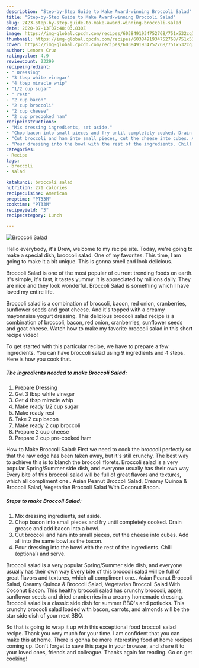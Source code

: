 ```yaml
---
description: "Step-by-Step Guide to Make Award-winning Broccoli Salad"
title: "Step-by-Step Guide to Make Award-winning Broccoli Salad"
slug: 2423-step-by-step-guide-to-make-award-winning-broccoli-salad
date: 2020-07-13T07:48:03.830Z
image: https://img-global.cpcdn.com/recipes/6038491934752768/751x532cq70/broccoli-salad-recipe-main-photo.jpg
thumbnail: https://img-global.cpcdn.com/recipes/6038491934752768/751x532cq70/broccoli-salad-recipe-main-photo.jpg
cover: https://img-global.cpcdn.com/recipes/6038491934752768/751x532cq70/broccoli-salad-recipe-main-photo.jpg
author: Lenora Cruz
ratingvalue: 4.9
reviewcount: 23299
recipeingredient:
- " Dressing"
- "3 tbsp white vinegar"
- "4 tbsp miracle whip"
- "1/2 cup sugar"
- " rest"
- "2 cup bacon"
- "2 cup broccoli"
- "2 cup cheese"
- "2 cup precooked ham"
recipeinstructions:
- "Mix dressing ingredients, set aside."
- "Chop bacon into small pieces and fry until completely cooked. Drain grease and add bacon into a bowl."
- "Cut broccoli and ham into small pieces, cut the cheese into cubes. Add all into the same bowl as the bacon."
- "Pour dressing into the bowl with the rest of the ingredients. Chill (optional) and serve."
categories:
- Recipe
tags:
- broccoli
- salad

katakunci: broccoli salad 
nutrition: 271 calories
recipecuisine: American
preptime: "PT33M"
cooktime: "PT33M"
recipeyield: "3"
recipecategory: Lunch

---
```



![Broccoli Salad](https://img-global.cpcdn.com/recipes/6038491934752768/751x532cq70/broccoli-salad-recipe-main-photo.jpg)

Hello everybody, it's Drew, welcome to my recipe site. Today, we're going to make a special dish, broccoli salad. One of my favorites. This time, I am going to make it a bit unique. This is gonna smell and look delicious.

Broccoli Salad is one of the most popular of current trending foods on earth. It's simple, it's fast, it tastes yummy. It is appreciated by millions daily. They are nice and they look wonderful. Broccoli Salad is something which I have loved my entire life.

Broccoli salad is a combination of broccoli, bacon, red onion, cranberries, sunflower seeds and goat cheese. And it&#39;s topped with a creamy mayonnaise yogurt dressing. This delicious broccoli salad recipe is a combination of broccoli, bacon, red onion, cranberries, sunflower seeds and goat cheese. Watch how to make my favorite broccoli salad in this short recipe video!


To get started with this particular recipe, we have to prepare a few ingredients. You can have broccoli salad using 9 ingredients and 4 steps. Here is how you cook that.

<!--inarticleads1-->

##### The ingredients needed to make Broccoli Salad:

1. Prepare  Dressing
1. Get 3 tbsp white vinegar
1. Get 4 tbsp miracle whip
1. Make ready 1/2 cup sugar
1. Make ready  rest
1. Take 2 cup bacon
1. Make ready 2 cup broccoli
1. Prepare 2 cup cheese
1. Prepare 2 cup pre-cooked ham


How to Make Broccoli Salad: First we need to cook the broccoli perfectly so that the raw edge has been taken away, but it&#39;s still crunchy. The best way to achieve this is to blanch the broccoli florets. Broccoli salad is a very popular Spring/Summer side dish, and everyone usually has their own way Every bite of this broccoli salad will be full of great flavors and textures, which all compliment one.. Asian Peanut Broccoli Salad, Creamy Quinoa &amp; Broccoli Salad, Vegetarian Broccoli Salad With Coconut Bacon. 

<!--inarticleads2-->

##### Steps to make Broccoli Salad:

1. Mix dressing ingredients, set aside.
1. Chop bacon into small pieces and fry until completely cooked. Drain grease and add bacon into a bowl.
1. Cut broccoli and ham into small pieces, cut the cheese into cubes. Add all into the same bowl as the bacon.
1. Pour dressing into the bowl with the rest of the ingredients. Chill (optional) and serve.


Broccoli salad is a very popular Spring/Summer side dish, and everyone usually has their own way Every bite of this broccoli salad will be full of great flavors and textures, which all compliment one.. Asian Peanut Broccoli Salad, Creamy Quinoa &amp; Broccoli Salad, Vegetarian Broccoli Salad With Coconut Bacon. This healthy broccoli salad has crunchy broccoli, apple, sunflower seeds and dried cranberries in a creamy homemade dressing. Broccoli salad is a classic side dish for summer BBQ&#39;s and potlucks. This crunchy broccoli salad loaded with bacon, carrots, and almonds will be the star side dish of your next BBQ. 

So that is going to wrap it up with this exceptional food broccoli salad recipe. Thank you very much for your time. I am confident that you can make this at home. There is gonna be more interesting food at home recipes coming up. Don't forget to save this page in your browser, and share it to your loved ones, friends and colleague. Thanks again for reading. Go on get cooking!
